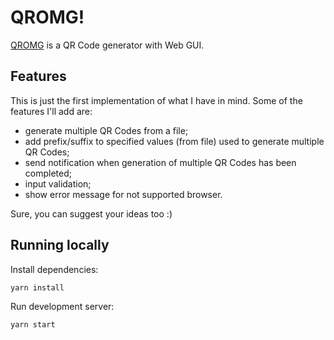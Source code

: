 # QROMG!
[QROMG](https://omaxel.github.io/qromg) is a QR Code generator with Web GUI.

## Features
This is just the first implementation of what I have in mind. Some of the features I'll add are:
- generate multiple QR Codes from a file;
- add prefix/suffix to specified values (from file) used to generate multiple QR Codes;
- send notification when generation of multiple QR Codes has been completed;
- input validation;
- show error message for not supported browser.

Sure, you can suggest your ideas too :)

## Running locally
Install dependencies:
```
yarn install
```
Run development server:
```
yarn start
```

